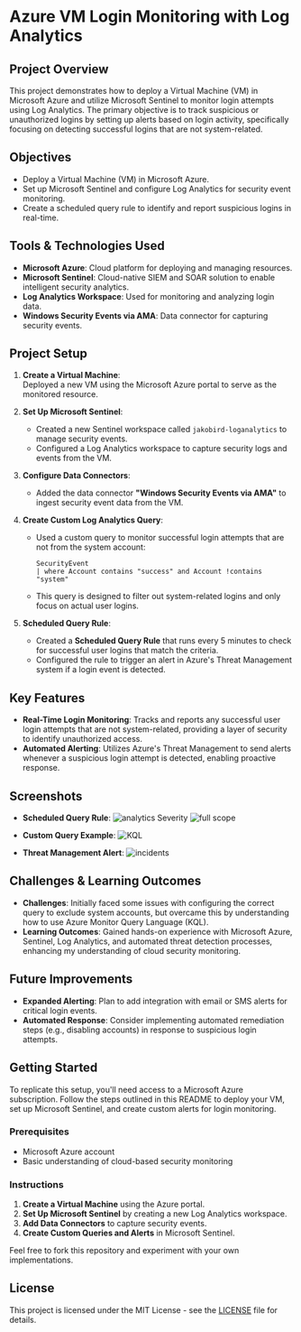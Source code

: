# Azure VM Login Monitoring with Log Analytics

## Project Overview
This project demonstrates how to deploy a Virtual Machine (VM) in Microsoft Azure and utilize Microsoft Sentinel to monitor login attempts using Log Analytics. The primary objective is to track suspicious or unauthorized logins by setting up alerts based on login activity, specifically focusing on detecting successful logins that are not system-related.

## Objectives
- Deploy a Virtual Machine (VM) in Microsoft Azure.
- Set up Microsoft Sentinel and configure Log Analytics for security event monitoring.
- Create a scheduled query rule to identify and report suspicious logins in real-time.

## Tools & Technologies Used
- **Microsoft Azure**: Cloud platform for deploying and managing resources.
- **Microsoft Sentinel**: Cloud-native SIEM and SOAR solution to enable intelligent security analytics.
- **Log Analytics Workspace**: Used for monitoring and analyzing login data.
- **Windows Security Events via AMA**: Data connector for capturing security events.

## Project Setup
1. **Create a Virtual Machine**:  
   Deployed a new VM using the Microsoft Azure portal to serve as the monitored resource.

2. **Set Up Microsoft Sentinel**:
   - Created a new Sentinel workspace called `jakobird-loganalytics` to manage security events.
   - Configured a Log Analytics workspace to capture security logs and events from the VM.

3. **Configure Data Connectors**:
   - Added the data connector **"Windows Security Events via AMA"** to ingest security event data from the VM.

4. **Create Custom Log Analytics Query**:
   - Used a custom query to monitor successful login attempts that are not from the system account:
     ```kql
     SecurityEvent
     | where Account contains "success" and Account !contains "system"
     ```
   - This query is designed to filter out system-related logins and only focus on actual user logins.

5. **Scheduled Query Rule**:
   - Created a **Scheduled Query Rule** that runs every 5 minutes to check for successful user logins that match the criteria.
   - Configured the rule to trigger an alert in Azure's Threat Management system if a login event is detected.

## Key Features
- **Real-Time Login Monitoring**: Tracks and reports any successful user login attempts that are not system-related, providing a layer of security to identify unauthorized access.
- **Automated Alerting**: Utilizes Azure's Threat Management to send alerts whenever a suspicious login attempt is detected, enabling proactive response.

## Screenshots
- **Scheduled Query Rule**:
![analytics Severity](https://github.com/user-attachments/assets/c398af40-7a25-4b14-bfa7-8ad053944c12)
![full scope](https://github.com/user-attachments/assets/7a21c62e-928d-48b5-9b4f-6a6e8f5c1338)



- **Custom Query Example**:
![KQL](https://github.com/user-attachments/assets/3971cb8d-6ce5-4bb8-af01-0c567512a3fb)


- **Threat Management Alert**:
![incidents](https://github.com/user-attachments/assets/6d0a82b2-dc33-455b-8226-c73002dbf0de)


## Challenges & Learning Outcomes
- **Challenges**: Initially faced some issues with configuring the correct query to exclude system accounts, but overcame this by understanding how to use Azure Monitor Query Language (KQL).
- **Learning Outcomes**: Gained hands-on experience with Microsoft Azure, Sentinel, Log Analytics, and automated threat detection processes, enhancing my understanding of cloud security monitoring.

## Future Improvements
- **Expanded Alerting**: Plan to add integration with email or SMS alerts for critical login events.
- **Automated Response**: Consider implementing automated remediation steps (e.g., disabling accounts) in response to suspicious login attempts.

## Getting Started
To replicate this setup, you'll need access to a Microsoft Azure subscription. Follow the steps outlined in this README to deploy your VM, set up Microsoft Sentinel, and create custom alerts for login monitoring.

### Prerequisites
- Microsoft Azure account
- Basic understanding of cloud-based security monitoring

### Instructions
1. **Create a Virtual Machine** using the Azure portal.
2. **Set Up Microsoft Sentinel** by creating a new Log Analytics workspace.
3. **Add Data Connectors** to capture security events.
4. **Create Custom Queries and Alerts** in Microsoft Sentinel.

Feel free to fork this repository and experiment with your own implementations.

## License
This project is licensed under the MIT License - see the [LICENSE](LICENSE) file for details.
